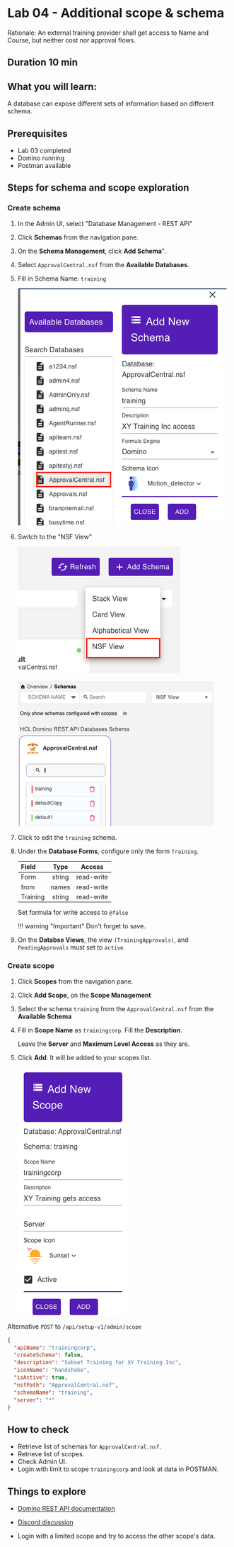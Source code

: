 # Lab 04 - Additional scope & schema

Rationale: An external training provider shall get access to Name and Course, but neither cost nor approval flows.

## Duration 10 min

## What you will learn:

A database can expose different sets of information based on different schema.

## Prerequisites

- Lab 03 completed
- Domino running
- Postman available

## Steps for schema and scope exploration

### Create schema

1. In the Admin UI, select "Database Management - REST API"
2. Click **Schemas** from the navigation pane.
3. On the **Schema Management**, click **Add Schema**".
4. Select `ApprovalCentral.nsf` from the **Available Databases**.
5. Fill in Schema Name: `training`

    ![Add Schema](img/AddSchema.png)

6. Switch to the "NSF View"

    ![NSF View](img/nsfView.png)

    ![TrainingSchema](img/TrainingSchema.png)

7. Click to edit the `training` schema.
8. Under the **Database Forms**, configure only  the form `Training`.

    | Field    |  Type  |   Access   |
    | -------- | :----: | :--------: |
    | Form     | string | read-write |
    | from     | names  | read-write |
    | Training | string | read-write |

    Set formula for write access to `@false`

    !!! warning "Important" 
        Don't forget to save.

9. On the **Databse Views**, the view `(TrainingApprovals)`, and `PendingApprovals` must set to `active`.

### Create scope

1. Click **Scopes** from the navigation pane.
2. Click **Add Scope**, on the **Scope Management**
3. Select the schema `training` from the `ApprovalCentral.nsf` from  the **Available Schema**
4. Fill in **Scope Name** as `trainingcorp`. Fill the **Description**.
  
    Leave the **Server** and **Maximum Level Access** as they are. 

5. Click **Add**. It will be added to your scopes list.

    ![Added scope](img/AddScope.png)

Alternative `POST` to `/api/setup-v1/admin/scope`

```json
{
  "apiName": "trainingcorp",
  "createSchema": false,
  "description": "Subset Training for XY Training Inc",
  "iconName": "handshake",
  "isActive": true,
  "nsfPath": "ApprovalCentral.nsf",
  "schemaName": "training",
  "server": "*"
}
```

## How to check

- Retrieve list of schemas for `ApprovalCentral.nsf`.
- Retrieve list of scopes.
- Check Admin UI.
- Login with limit to scope `trainingcorp` and look at data in POSTMAN.

## Things to explore

- [Domino REST API documentation](https://opensource.hcltechsw.com/Domino-rest-api/index.html)

- [Discord discussion](https://discord.com/invite/jmRHpDRnH4)
- Login with a limited scope and try to access the other scope's data.
